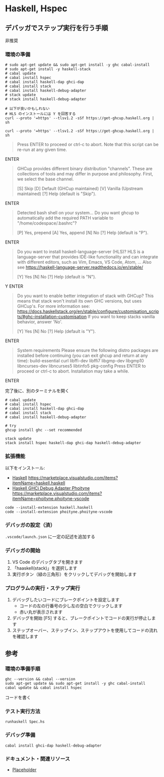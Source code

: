 # Haskell, Hspec

## デバッガでステップ実行を行う手順

非推奨

### 環境の準備

```shell
# sudo apt-get update && sudo apt-get install -y ghc cabal-install
# sudo apt-get install -y haskell-stack
# cabal update
# cabal install hspec
# cabal install haskell-dap ghci-dap
# cabal install stack
# cabal install haskell-debug-adapter
# stack update
# stack install haskell-debug-adapter

# 以下が良いかもしれない
# HLS のインストールには Y を回答する
curl --proto '=https' --tlsv1.2 -sSf https://get-ghcup.haskell.org | sh
```

`curl --proto '=https' --tlsv1.2 -sSf https://get-ghcup.haskell.org | sh`

> Press ENTER to proceed or ctrl-c to abort.
Note that this script can be re-run at any given time.

ENTER

> GHCup provides different binary distribution "channels". These are collections of tools
> and may differ in purpose and philosophy. First, we select the base channel.
> 
> [S] Skip  [D] Default (GHCup maintained)  [V] Vanilla (Upstream maintained)  [?] Help (default is "Skip").

ENTER

> Detected bash shell on your system...
> Do you want ghcup to automatically add the required PATH variable to "/home/codespace/.bashrc"?
> 
> [P] Yes, prepend  [A] Yes, append  [N] No  [?] Help (default is "P").

ENTER

> Do you want to install haskell-language-server (HLS)?
> HLS is a language-server that provides IDE-like functionality
> and can integrate with different editors, such as Vim, Emacs, VS Code, Atom, ...
> Also see https://haskell-language-server.readthedocs.io/en/stable/
> 
> [Y] Yes  [N] No  [?] Help (default is "N").

Y ENTER

> Do you want to enable better integration of stack with GHCup?
> This means that stack won't install its own GHC versions, but uses GHCup's.
> For more information see:
>   https://docs.haskellstack.org/en/stable/configure/customisation_scripts/#ghc-installation-customisation
> If you want to keep stacks vanilla behavior, answer 'No'.
> 
> [Y] Yes  [N] No  [?] Help (default is "Y").

ENTER

> System requirements 
>   Please ensure the following distro packages are installed before continuing (you can exit ghcup and return at any time): build-essential curl libffi-dev libffi7 libgmp-dev libgmp10 libncurses-dev libncurses5 libtinfo5 pkg-config
> Press ENTER to proceed or ctrl-c to abort.
> Installation may take a while.

ENTER

完了後に、別のターミナルを開く

```shell
# cabal update
# cabal install hspec
# cabal install haskell-dap ghci-dap
# cabal install stack
# cabal install haskell-debug-adapter

# try
ghcup install ghc --set recommended

stack update
stack install hspec haskell-dap ghci-dap haskell-debug-adapter
```


### 拡張機能

以下をインストール:

- [Haskell](https://marketplace.visualstudio.com/items?itemName=haskell.haskell) https://marketplace.visualstudio.com/items?itemName=haskell.haskell
- [Haskell GHCi Debug Adapter Phoityne](https://marketplace.visualstudio.com/items?itemName=phoityne.phoityne-vscode) https://marketplace.visualstudio.com/items?itemName=phoityne.phoityne-vscode

```shell
code --install-extension haskell.haskell
code --install-extension phoityne.phoityne-vscode
```

### デバッガの設定（済）

`.vscode/launch.json` に一定の記述を追加する

### デバッガの開始

1. VS Code のデバッグタブを開きます
2. 「haaskell(stack)」を選択します
3. 実行ボタン（緑の三角形）をクリックしてデバッグを開始します

### プログラムの実行・ステップ実行

1. デバッグしたいコードにブレークポイントを設定します
    - コードの左の行番号の少し左の空白でクリックします
    - 赤い丸が表示されます
2. デバッグを開始 [F5] すると、ブレークポイントでコードの実行が停止します
3. ステップオーバー、ステップイン、ステップアウトを使用してコードの流れを確認します

## 参考

### 環境の準備手順

```shell
ghc --version && cabal --version
sudo apt-get update && sudo apt-get install -y ghc cabal-install
cabal update && cabal install hspec
```

コードを書く

### テスト実行方法

```shell
runhaskell Spec.hs
```

### デバッグ準備

```shell
cabal install ghci-dap haskell-debug-adapter
```

### ドキュメント・関連リソース

- [Placeholder](https://example.com)
